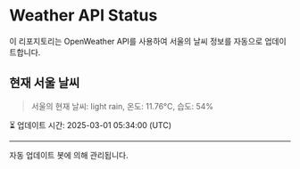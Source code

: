 
# Weather API Status

이 리포지토리는 OpenWeather API를 사용하여 서울의 날씨 정보를 자동으로 업데이트합니다.

## 현재 서울 날씨
> 서울의 현재 날씨: light rain, 온도: 11.76°C, 습도: 54%

⏳ 업데이트 시간: 2025-03-01 05:34:00 (UTC)

---
자동 업데이트 봇에 의해 관리됩니다.
